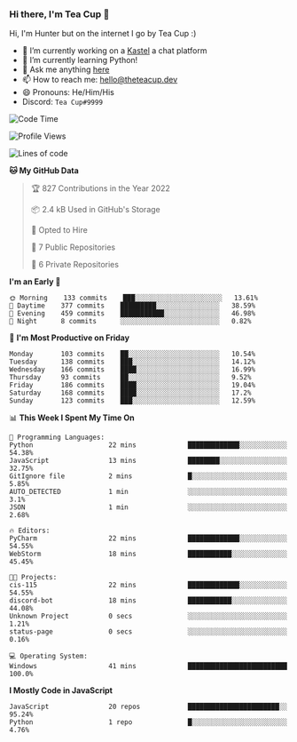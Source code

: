 ### Hi there, I'm Tea Cup 👋 

Hi, I'm Hunter but on the internet I go by Tea Cup :)

- 🔭 I’m currently working on a [Kastel](https://github.com/Kastelll) a chat platform
- 🌱 I’m currently learning Python!
- 💬 Ask me anything [here](https://github.com/TheTeaCup/TheTeaCup/issues)
- 📫 How to reach me: [hello@theteacup.dev](mailto:hello@theteacup.dev)
- 😄 Pronouns: He/Him/His
- Discord: `Tea Cup#9999`

<!--START_SECTION:waka-->
![Code Time](http://img.shields.io/badge/Code%20Time-225%20hrs%2055%20mins-blue)

![Profile Views](http://img.shields.io/badge/Profile%20Views-39-blue)

![Lines of code](https://img.shields.io/badge/From%20Hello%20World%20I%27ve%20Written-69%20Thousand%20lines%20of%20code-blue)

**🐱 My GitHub Data** 

> 🏆 827 Contributions in the Year 2022
 > 
> 📦 2.4 kB Used in GitHub's Storage 
 > 
> 💼 Opted to Hire
 > 
> 📜 7 Public Repositories 
 > 
> 🔑 6 Private Repositories  
 > 
**I'm an Early 🐤** 

```text
🌞 Morning    133 commits    ███░░░░░░░░░░░░░░░░░░░░░░   13.61% 
🌆 Daytime    377 commits    █████████░░░░░░░░░░░░░░░░   38.59% 
🌃 Evening    459 commits    ███████████░░░░░░░░░░░░░░   46.98% 
🌙 Night      8 commits      ░░░░░░░░░░░░░░░░░░░░░░░░░   0.82%

```
📅 **I'm Most Productive on Friday** 

```text
Monday       103 commits    ██░░░░░░░░░░░░░░░░░░░░░░░   10.54% 
Tuesday      138 commits    ███░░░░░░░░░░░░░░░░░░░░░░   14.12% 
Wednesday    166 commits    ████░░░░░░░░░░░░░░░░░░░░░   16.99% 
Thursday     93 commits     ██░░░░░░░░░░░░░░░░░░░░░░░   9.52% 
Friday       186 commits    ████░░░░░░░░░░░░░░░░░░░░░   19.04% 
Saturday     168 commits    ████░░░░░░░░░░░░░░░░░░░░░   17.2% 
Sunday       123 commits    ███░░░░░░░░░░░░░░░░░░░░░░   12.59%

```


📊 **This Week I Spent My Time On** 

```text
💬 Programming Languages: 
Python                   22 mins             █████████████░░░░░░░░░░░░   54.38% 
JavaScript               13 mins             ████████░░░░░░░░░░░░░░░░░   32.75% 
GitIgnore file           2 mins              █░░░░░░░░░░░░░░░░░░░░░░░░   5.85% 
AUTO_DETECTED            1 min               ░░░░░░░░░░░░░░░░░░░░░░░░░   3.1% 
JSON                     1 min               ░░░░░░░░░░░░░░░░░░░░░░░░░   2.68%

🔥 Editors: 
PyCharm                  22 mins             █████████████░░░░░░░░░░░░   54.55% 
WebStorm                 18 mins             ███████████░░░░░░░░░░░░░░   45.45%

🐱‍💻 Projects: 
cis-115                  22 mins             █████████████░░░░░░░░░░░░   54.55% 
discord-bot              18 mins             ███████████░░░░░░░░░░░░░░   44.08% 
Unknown Project          0 secs              ░░░░░░░░░░░░░░░░░░░░░░░░░   1.21% 
status-page              0 secs              ░░░░░░░░░░░░░░░░░░░░░░░░░   0.16%

💻 Operating System: 
Windows                  41 mins             █████████████████████████   100.0%

```

**I Mostly Code in JavaScript** 

```text
JavaScript               20 repos            ███████████████████████░░   95.24% 
Python                   1 repo              █░░░░░░░░░░░░░░░░░░░░░░░░   4.76%

```



<!--END_SECTION:waka-->

